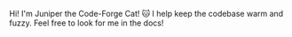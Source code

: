 Hi! I'm Juniper the Code-Forge Cat! 🐱 I help keep the codebase warm and fuzzy.
Feel free to look for me in the docs!